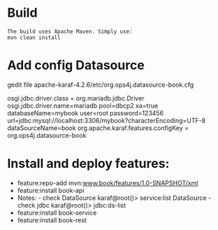 # Build
    The build uses Apache Maven. Simply use:
    mvn clean install
# Add config Datasource
gedit file apache-karaf-4.2.6/etc/org.ops4j.datasource-book.cfg

osgi.jdbc.driver.class = org.mariadb.jdbc.Driver
osgi.jdbc.driver.name=mariadb
pool=dbcp2
xa=true
databaseName=mybook
user=root
password=123456
url=jdbc:mysql://localhost:3306/mybook?characterEncoding=UTF-8
dataSourceName=book
org.apache.karaf.features.configKey = org.ops4j.datasource-book

# Install and deploy features:
-   feature:repo-add mvn:www.book/features/1.0-SNAPSHOT/xml
-   feature:install book-api
-    Notes:
    - check DataSource
        karaf@root()> service:list DataSource
    - check jdbc
        karaf@root()> jdbc:ds-list
-   feature:install book-service
-   feature:install book-rest










